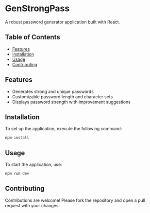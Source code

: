 # GenStrongPass

A robust password generator application built with React.

## Table of Contents

* [Features](#features)
* [Installation](#installation)
* [Usage](#usage)
* [Contributing](#contributing)

## Features

* Generates strong and unique passwords
* Customizable password length and character sets
* Displays password strength with improvement suggestions

## Installation

To set up the application, execute the following command:

```bash
npm install
```

## Usage

To start the application, use:

```bash
npm run dev
```

## Contributing

Contributions are welcome! Please fork the repository and open a pull request with your changes.
